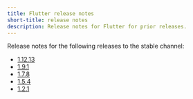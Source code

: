```yaml
---
title: Flutter release notes
short-title: release notes
description: Release notes for Flutter for prior releases. 
---
```


Release notes for the following releases to the stable channel:
* [1.12.13][]
* [1.9.1][]
* [1.7.8][]
* [1.5.4][]
* [1.2.1][]


[1.12.13]: release-notes/release-notes-1.12.13
[1.9.1]: release-notes/release-notes-1.9.1
[1.7.8]: release-notes/release-notes-1.7.8
[1.5.4]: release-notes/release-notes-1.5.4
[1.2.1]: release-notes/release-notes-1.2.1

